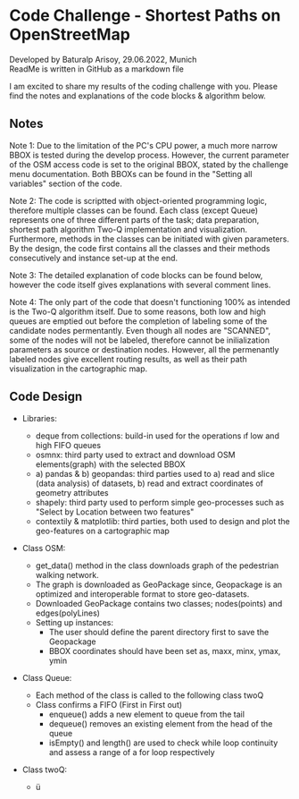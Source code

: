 # Code Challenge - Shortest Paths on OpenStreetMap
Developed by Baturalp Arisoy, 29.06.2022, Munich <br />
ReadMe is written in GitHub as a markdown file

I am excited to share my results of the coding challenge with you. Please find the notes and explanations of the code blocks & algorithm below.

## Notes
Note 1: Due to the limitation of the PC's CPU power, a much more narrow BBOX is tested during the develop process. However, the current parameter of the OSM access code is set to the original BBOX, stated by the challenge menu documentation. Both BBOXs can be found in the "Setting all variables" section of the code.

Note 2: The code is scriptted with object-oriented programming logic, therefore multiple classes can be found. Each class (except Queue) represents one of three different parts of the task; data preparation, shortest path algorithm Two-Q implementation and visualization. Furthermore, methods in the classes can be initiated with given parameters. By the design, the code first contains all the classes and their methods consecutively and instance set-up at the end.

Note 3: The detailed explanation of code blocks can be found below, however the code itself gives explanations with several comment lines.

Note 4: The only part of the code that doesn't functioning 100% as intended is the Two-Q algorithm itself. Due to some reasons, both low and high queues are emptied out before the completion of labeling some of the candidate nodes permentantly. Even though all nodes are "SCANNED", some of the nodes will not be labeled, therefore cannot be inilialization parameters as source or destination nodes. However, all the permenantly labeled nodes give excellent routing results, as well as their path visualization in the cartographic map.


## Code Design
- Libraries:
  - deque from collections: build-in used for the operations ıf low and high FIFO queues
  - osmnx: third party used to extract and download OSM elements(graph) with the selected BBOX
  - a) pandas & b) geopandas: third parties used to a) read and slice (data analysis) of datasets, b) read and extract coordinates of geometry attributes
  - shapely: third party used to perform simple geo-processes such as "Select by Location between two features"
  - contextily & matplotlib: third parties, both used to design and plot the geo-features on a cartographic map



- Class OSM:
  - get_data() method in the class downloads graph of the pedestrian walking network.
  - The graph is downloaded as GeoPackage since, Geopackage is an optimized and interoperable format to store geo-datasets.
  - Downloaded GeoPackage contains two classes; nodes(points) and edges(polyLines)
  - Setting up instances:
    - The user should define the parent directory first to save the Geopackage
    - BBOX coordinates should have been set as, maxx, minx, ymax, ymin
    
    
    
- Class Queue:
  - Each method of the class is called to the following class twoQ
  - Class confirms a FIFO (First in First out)
    - enqueue() adds a new element to queue from the tail
    - dequeue() removes an existing element from the head of the queue
    - isEmpty() and length() are used to check while loop continuity and assess a range of a for loop respectively



- Class twoQ:
  - ü
   
   
   
   
   
